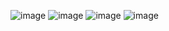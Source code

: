 ![image](https://github.com/user-attachments/assets/7cc93d4a-de25-4afc-b48d-aecf3991b4e8)
![image](https://github.com/user-attachments/assets/f93b8188-d21f-4208-8fed-dd010c1c8018)
![image](https://github.com/user-attachments/assets/0c220501-2bf1-4918-bc6e-42a0f139b9a4)
![image](https://github.com/user-attachments/assets/3b3430a6-00ea-400a-9cbb-a91470a5e85b)
